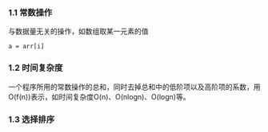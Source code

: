 ### 1.1 常数操作
与数据量无关的操作，如数组取某一元素的值
```
a = arr[i]
```

### 1.2 时间复杂度
一个程序所用的常数操作的总和，同时去掉总和中的低阶项以及高阶项的系数，用O(f(n))表示，如时间复杂度O(n)、O(nlogn)、O(logn)等。

### 1.3 选择排序
